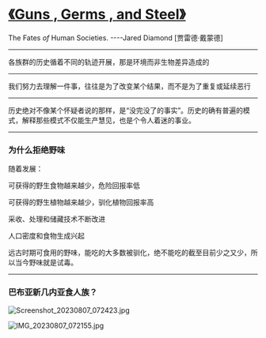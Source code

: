 # [《Guns , Germs , and Steel》](https://github.com/zfy68/gitblog/issues/47)

The Fates _of_ Human Societies.
----Jared Diamond [贾雷德·戴蒙德]

---

各族群的历史循着不同的轨迹开展，那是环境而非生物差异造成的

---

我们努力去理解一件事，往往是为了改变某个结果，而不是为了重复或延续恶行

---

历史绝对不像某个怀疑者说的那样，是“没完没了的事实”。历史的确有普遍的模式，解释那些模式不仅能生产慧见，也是个令人着迷的事业。

---

### 为什么拒绝野味

随着发展：

可获得的野生食物越来越少，危险回报率低

可获得的野生植物越来越少，驯化植物回报率高

采收、处理和储藏技术不断改进

人口密度和食物生成兴起

远古时期可食用的野味，能吃的大多数被驯化，绝不能吃的截至目前少之又少，所以当今野味就是试毒。



---

### 巴布亚新几内亚食人族？
![Screenshot_20230807_072423.jpg](https://github.com/zfy68/gitblog/assets/37278360/9d6c4334-7978-4e1b-9e4b-1d0c22ba483e)

![IMG_20230807_072155.jpg](https://github.com/zfy68/gitblog/assets/37278360/46c22e95-f06b-47a2-9c48-5fe9ed023213)

